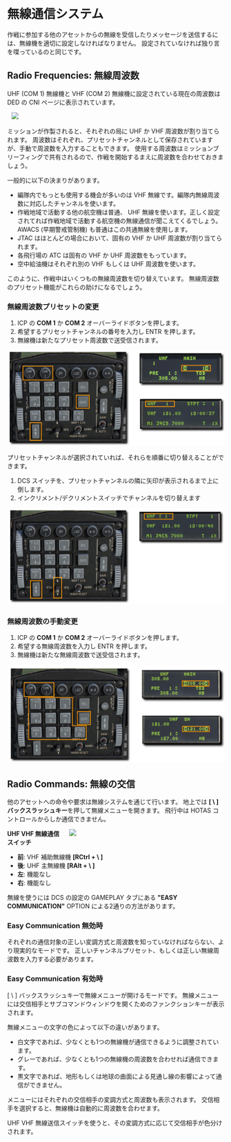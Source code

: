 # 無線通信システム

作戦に参加する他のアセットからの無線を受信したりメッセージを送信するには、無線機を適切に設定しなければなりません。
設定されていなければ独り言を喋っているのと同じです。

## Radio Frequencies: 無線周波数

UHF (COM 1) 無線機と VHF (COM 2) 無線機に設定されている現在の周波数は DED の CNI ページに表示されています。

<img src="../../images/dcs111-ded_radio.png" hspace="10" width="300">

ミッションが作製されると、それぞれの局に UHF か VHF 周波数が割り当てられます。
周波数はそれぞれ、プリセットチャンネルとして保存されていますが、手動で周波数を入力することもできます。
使用する周波数はミッションブリーフィングで共有されるので、作戦を開始するまえに周波数を合わせておきましょう。

一般的に以下の決まりがあります。

- 編隊内でもっとも使用する機会が多いのは VHF 無線です。編隊内無線周波数に対応したチャンネルを使います。
- 作戦地域で活動する他の航空機は普通、 UHF 無線を使います。正しく設定されてれば作戦地域で活動する航空機の無線通信が聞こえてくるでしょう。AWACS (早期警戒管制機) も普通はこの共通無線を使用します。
- JTAC はほとんどの場合において、固有の VHF か UHF 周波数が割り当てられます。
- 各飛行場の ATC は固有の VHF か UHF 周波数をもっています。
- 空中給油機はそれぞれ別の VHF もしくは UHF 周波数を使います。

このように、作戦中はいくつもの無線周波数を切り替えています。
無線周波数のプリセット機能がこれらの助けになるでしょう。

### 無線周波数プリセットの変更

1. ICP の **COM 1** か **COM 2** オーバーライドボタンを押します。
2. 希望するプリセットチャンネルの番号を入力し ENTR を押します。
3. 無線機は新たなプリセット周波数で送受信されます。

![dcs112-radio_channel1](../images/dcs112-radio_channel1.jpg)

プリセットチャンネルが選択されていれば、それらを順番に切り替えることができます。

1. DCS スイッチを、プリセットチャンネルの隣に矢印が表示されるまで上に倒します。
2. インクリメント/デクリメントスイッチでチャンネルを切り替えます

![dcs113-radio_channel2](../images/dcs113-radio_channel2.jpg)

### 無線周波数の手動変更

1. ICP の **COM 1** か **COM 2** オーバーライドボタンを押します。
2. 希望する無線周波数を入力し ENTR を押します。
3. 無線機は新たな無線周波数で送受信されます。

![dcs114-radio_man](../images/dcs114-radio_man.jpg)

## Radio Commands: 無線の交信

他のアセットへの命令や要求は無線システムを通じて行います。
地上では **[ \ ]** **バックスラッシュキー**を押して無線メニューを開きます。
飛行中は HOTAS コントロールからしか通信できません。

<img src="../../images/dcs115-hotas_radio.png" align="right" hspace="10" width="350">

**UHF VHF 無線通信スイッチ**

- **前**: VHF 補助無線機 **[RCtrl + \ ]**
- **後**: UHF 主無線機 **[RAlt + \ ]**
- **左**: 機能なし
- **右**: 機能なし

無線を使うには DCS の設定の GAMEPLAY タブにある **"EASY COMMUNICATION"** OPTION による2通りの方法があります。

### Easy Communication 無効時

それぞれの通信対象の正しい変調方式と周波数を知っていなければならない、より現実的なモードです。
正しいチャンネルプリセット、もしくは正しい無線周波数を入力する必要があります。

### Easy Communication 有効時

[ \ ] バックスラッシュキーで無線メニューが開けるモードです。
無線メニューには交信相手とサブコマンドウィンドウを開くためのファンクションキーが表示されます。

無線メニューの文字の色によって以下の違いがあります。

- 白文字であれば、少なくとも1つの無線機が通信できるように調整されています。
- グレーであれば、少なくとも1つの無線機の周波数を合わせれば通信できます。
- 黒文字であれば、地形もしくは地球の曲面による見通し線の影響によって通信ができません。

メニューにはそれぞれの交信相手の変調方式と周波数も表示されます。
交信相手を選択すると、無線機は自動的に周波数を合わせます。

UHF VHF 無線送信スイッチを使うと、その変調方式に応じて交信相手が色分けされます。
